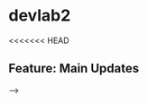 # devlab2
<<<<<<< HEAD
## Feature: Main Updates
<!-- =======

<!-- ## Feature: Conflict Resolution
>>>>>>> conflict-branch --> -->
